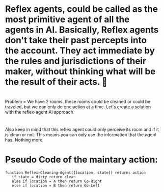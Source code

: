 # Reflex agents, could be called as the most primitive agent of all the agents in AI. Basically, Reflex agents don't take their past percepts into the account. They act immediate by the rules and jurisdictions of their maker, without thinking what will be the result of their acts. 🧬
#
Problem = We have 2 rooms, these rooms could be cleaned or could be traveled, but we can only do one action at a time. Let's create a solution with the reflex-agent AI approach.
#
Also keep in mind that this reflex agent could only perceive its room and if it is clean or not. This means you can only use the information that the agent has. Nothing more.

# Pseudo Code of the maintary action:
    function Reflex-Cleaning-Agent([location, state]) returns action
       if state = dirty return clean
       else if location = A then return Go-Right
       else if location = B then return Go-Left

